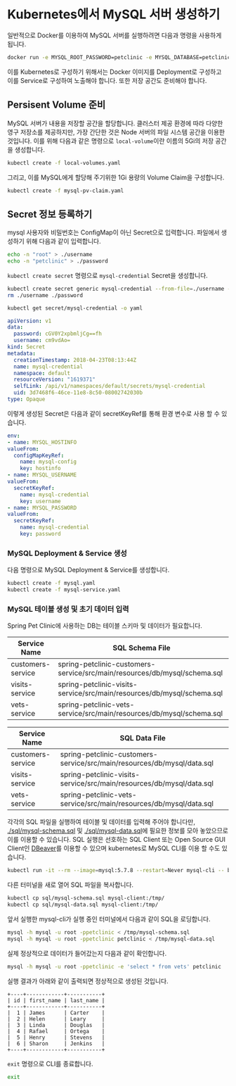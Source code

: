 # Kubernetes에서 MySQL 서버 생성하기

일반적으로 Docker를 이용하여 MySQL 서버를 실행하려면 다음과 명령을 사용하게 됩니다.

``` bash
docker run -e MYSQL_ROOT_PASSWORD=petclinic -e MYSQL_DATABASE=petclinic -p 3306:3306 mysql:5.7.8
```

이를 Kubernetes로 구성하기 위해서는 Docker 이미지를 Deployment로 구성하고 이를 Service로 구성하여 노출해야 합니다. 또한 저장 공간도 준비해야 합니다.

## Persisent Volume 준비

MySQL 서버가 내용을 저장할 공간을 할당합니다. 클러스터 제공 환경에 따라 다양한 영구 저장소를 제공하지만, 가장 간단한 것은 Node 서버의 파일 시스템 공간을 이용한 것입니다. 이를 위해 다음과 같은 명령으로 `local-volume`이란 이름의 5Gi의 저장 공간을 생성합니다.

``` bash
kubectl create -f local-volumes.yaml
```

그리고, 이를 MySQL에게 할당해 주기위한 1Gi 용량의 Volume Claim을 구성합니다.

``` bash
kubectl create -f mysql-pv-claim.yaml
```

## Secret 정보 등록하기

mysql 사용자와 비밀번호는 ConfigMap이 아닌 Secret으로 입력합니다. 파일에서 생성하기 위해 다음과 같이 입력합니다.

``` bash
echo -n "root" > ./username
echo -n "petclinic" > ./password
```

`kubectl create secret` 명령으로 `mysql-credential` Secret을 생성합니다.

``` bash
kubectl create secret generic mysql-credential --from-file=./username --from-file=./password
rm ./username ./password
```

``` bash
kubectl get secret/mysql-credential -o yaml
```

``` yaml
apiVersion: v1
data:
  password: cGV0Y2xpbmljCg==fh
  username: cm9vdAo=
kind: Secret
metadata:
  creationTimestamp: 2018-04-23T08:13:44Z
  name: mysql-credential
  namespace: default
  resourceVersion: "1619371"
  selfLink: /api/v1/namespaces/default/secrets/mysql-credential
  uid: 3d7468f6-46ce-11e8-8c50-08002742030b
type: Opaque
```

이렇게 생성된 Secret은 다음과 같이 secretKeyRef를 통해 환경 변수로 사용 할 수 있습니다.

``` yaml
env:
- name: MYSQL_HOSTINFO
valueFrom:
  configMapKeyRef:
    name: mysql-config
    key: hostinfo
- name: MYSQL_USERNAME
valueFrom:
  secretKeyRef:
    name: mysql-credential
    key: username
- name: MYSQL_PASSWORD
valueFrom:
  secretKeyRef:
    name: mysql-credential
    key: password
```

### MySQL Deployment & Service 생성

다음 명령으로 MySQL Deployment & Service를 생성합니다.

``` bash
kubectl create -f mysql.yaml
kubectl create -f mysql-service.yaml
```

### MySQL 테이블 생성 및 초기 데이터 입력

Spring Pet Clinic에 사용하는 DB는 테이블 스키마 및 데이터가 필요합니다.

Service Name | SQL Schema File
---|---
customers-service | spring-petclinic-customers-service/src/main/resources/db/mysql/schema.sql
visits-service    | spring-petclinic-visits-service/src/main/resources/db/mysql/schema.sql
vets-service      | spring-petclinic-vets-service/src/main/resources/db/mysql/schema.sql

Service Name | SQL Data File
---|---
customers-service | spring-petclinic-customers-service/src/main/resources/db/mysql/data.sql
visits-service    | spring-petclinic-visits-service/src/main/resources/db/mysql/data.sql
vets-service      | spring-petclinic-vets-service/src/main/resources/db/mysql/data.sql

각각의 SQL 파일을 실행하여 테이블 및 데이터를 입력해 주어야 합니다만, [./sql/mysql-schema.sql](./sql/mysql-schema.sql) 및 [./sql/mysql-data.sql](./sql/mysql-data.sql)에 필요한 정보를 모아 놓았으므로 이를 이용할 수 있습니다. SQL 실행은 선호하는 SQL Client 또는 Open Source GUI Client인 [DBeaver](https://dbeaver.io/)를 이용할 수 있으며 kubernetes로 MySQL CLI를 이용 할 수도 있습니다.

``` bash
kubectl run -it --rm --image=mysql:5.7.8 --restart=Never mysql-cli -- bash
```

다른 터미널을 새로 열어 SQL 파일을 복사합니다.

``` bash
kubectl cp sql/mysql-schema.sql mysql-client:/tmp/
kubectl cp sql/mysql-data.sql mysql-client:/tmp/
```

앞서 실행한 mysql-cli가 실행 중인 터미널에서 다음과 같이 SQL을 로딩합니다.

``` bash
mysql -h mysql -u root -ppetclinic < /tmp/mysql-schema.sql
mysql -h mysql -u root -ppetclinic petclinic < /tmp/mysql-data.sql
```

실제 정상적으로 데이터가 들어갔는지 다음과 같이 확인합니다.

``` bash
mysql -h mysql -u root -ppetclinic -e 'select * from vets' petclinic
```

실행 결과가 아래와 같이 출력되면 정상적으로 생성된 것입니다.

```
+----+------------+-----------+
| id | first_name | last_name |
+----+------------+-----------+
|  1 | James      | Carter    |
|  2 | Helen      | Leary     |
|  3 | Linda      | Douglas   |
|  4 | Rafael     | Ortega    |
|  5 | Henry      | Stevens   |
|  6 | Sharon     | Jenkins   |
+----+------------+-----------+
```

`exit` 명령으로 CLI를 종료합니다.

``` bash
exit
```
